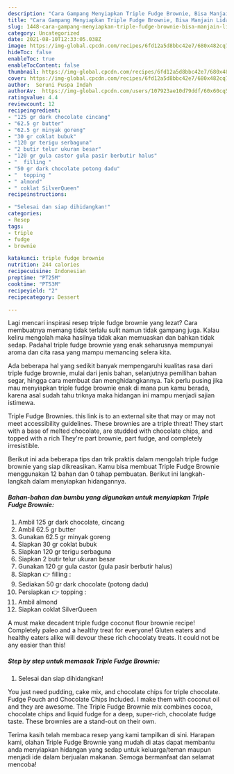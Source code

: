 ```yaml
---
description: "Cara Gampang Menyiapkan Triple Fudge Brownie, Bisa Manjain Lidah"
title: "Cara Gampang Menyiapkan Triple Fudge Brownie, Bisa Manjain Lidah"
slug: 1448-cara-gampang-menyiapkan-triple-fudge-brownie-bisa-manjain-lidah
category: Uncategorized
date: 2021-08-10T12:33:05.038Z
image: https://img-global.cpcdn.com/recipes/6fd12a5d8bbc42e7/680x482cq70/triple-fudge-brownie-foto-resep-utama.jpg
hideToc: false
enableToc: true
enableTocContent: false
thumbnail: https://img-global.cpcdn.com/recipes/6fd12a5d8bbc42e7/680x482cq70/triple-fudge-brownie-foto-resep-utama.jpg
cover: https://img-global.cpcdn.com/recipes/6fd12a5d8bbc42e7/680x482cq70/triple-fudge-brownie-foto-resep-utama.jpg
author:  Seruni Puspa Indah
authorAv:  https://img-global.cpcdn.com/users/107923ae10d79ddf/60x60cq50/avatar.jpg
ratingvalue: 4.4
reviewcount: 12
recipeingredient:
- "125 gr dark chocolate cincang"
- "62.5 gr butter"
- "62.5 gr minyak goreng"
- "30 gr coklat bubuk"
- "120 gr terigu serbaguna"
- "2 butir telur ukuran besar"
- "120 gr gula castor gula pasir berbutir halus"
- "  filling "
- "50 gr dark chocolate potong dadu"
- "  topping "
- " almond"
- " coklat SilverQueen"
recipeinstructions:

- "Selesai dan siap dihidangkan!"
categories:
- Resep
tags:
- triple
- fudge
- brownie

katakunci: triple fudge brownie 
nutrition: 244 calories
recipecuisine: Indonesian
preptime: "PT25M"
cooktime: "PT53M"
recipeyield: "2"
recipecategory: Dessert

---
```



Lagi mencari inspirasi resep triple fudge brownie yang lezat? Cara membuatnya memang tidak terlalu sulit namun tidak gampang juga. Kalau keliru mengolah maka hasilnya tidak akan memuaskan dan bahkan tidak sedap. Padahal triple fudge brownie yang enak seharusnya mempunyai aroma dan cita rasa yang mampu memancing selera kita.


Ada beberapa hal yang sedikit banyak mempengaruhi kualitas rasa dari triple fudge brownie, mulai dari jenis bahan, selanjutnya pemilihan bahan segar, hingga cara membuat dan menghidangkannya. Tak perlu pusing jika mau menyiapkan triple fudge brownie enak di mana pun kamu berada, karena asal sudah tahu triknya maka hidangan ini mampu menjadi sajian istimewa.

Triple Fudge Brownies. this link is to an external site that may or may not meet accessibility guidelines. These brownies are a triple threat! They start with a base of melted chocolate, are studded with chocolate chips, and topped with a rich They&#39;re part brownie, part fudge, and completely irresistible.


Berikut ini ada beberapa tips dan trik praktis dalam mengolah triple fudge brownie yang siap dikreasikan. Kamu bisa membuat Triple Fudge Brownie menggunakan 12 bahan dan 0 tahap pembuatan. Berikut ini langkah-langkah dalam menyiapkan hidangannya.

<!--inarticleads1-->

##### Bahan-bahan dan bumbu yang digunakan untuk menyiapkan Triple Fudge Brownie:

1. Ambil 125 gr dark chocolate, cincang
1. Ambil 62.5 gr butter
1. Gunakan 62.5 gr minyak goreng
1. Siapkan 30 gr coklat bubuk
1. Siapkan 120 gr terigu serbaguna
1. Siapkan 2 butir telur ukuran besar
1. Gunakan 120 gr gula castor (gula pasir berbutir halus)
1. Siapkan  👉 filling :
1. Sediakan 50 gr dark chocolate (potong dadu)
1. Persiapkan  👉 topping :
1. Ambil  almond
1. Siapkan  coklat SilverQueen


A must make decadent triple fudge coconut flour brownie recipe! Completely paleo and a healthy treat for everyone! Gluten eaters and healthy eaters alike will devour these rich chocolaty treats. It could not be any easier than this! 

<!--inarticleads2-->

##### Step by step untuk memasak Triple Fudge Brownie:


1. Selesai dan siap dihidangkan!

You just need pudding, cake mix, and chocolate chips for triple chocolate. Fudge Pouch and Chocolate Chips Included. I make them with coconut oil and they are awesome. The Triple Fudge Brownie mix combines cocoa, chocolate chips and liquid fudge for a deep, super-rich, chocolate fudge taste. These brownies are a stand-out on their own. 

Terima kasih telah membaca resep yang kami tampilkan di sini. Harapan kami, olahan Triple Fudge Brownie yang mudah di atas dapat membantu anda menyiapkan hidangan yang sedap untuk keluarga/teman maupun menjadi ide dalam berjualan makanan. Semoga bermanfaat dan selamat mencoba!

